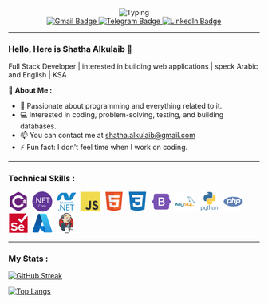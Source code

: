 <div align="center"><img src="https://i.ibb.co/1szc4K1/Typing.gif" alt="Typing" border="0" width="400" height="400"></div>
<div id="badges" align="center">
   <a href="mailto:shatha.alkulaib@gmail.com">
    <img src="https://img.shields.io/badge/Gmail-red?logo=gmail&logoColor=white&style=for-the-badge" alt="Gmail Badge"/>
  </a>
   <a href="https://telegram.me/Shatha_Alk">
    <img src="https://img.shields.io/badge/Telegram-white?logo=telegram&logoColor=white&style=for-the-badge" alt="Telegram Badge"/>
  </a>
   <!--
  <a href="your-Portfolio-URL">
    <img src="https://img.shields.io/badge/Portfolio-black?&style=flat-square" alt="Portfolio Badge"/>
  </a>
  -->
  <a href="https://www.linkedin.com/in/shatha-alkulaib/">
    <img src="https://img.shields.io/badge/LinkedIn-blue?style=for-the-badge&logo=linkedin&logoColor=white" alt="LinkedIn Badge"/>
  </a>
</div>

---

### Hello, Here is Shatha Alkulaib 👋

  Full Stack Developer | interested in building web applications | speck Arabic and English | KSA
  
  :seedling: <b>About Me :</b>
  
- :brain: Passionate about programming and everything related to it.
- :computer: Interested in coding, problem-solving, testing, and building databases.
- :mailbox: You can contact me at [shatha.alkulaib@gmail.com](mailto:shatha.alkulaib@gmail.com)
- ⚡ Fun fact: I don't feel time when I work on coding.
  
---

### Technical Skills :
<div>  
  <img src="https://github.com/devicons/devicon/blob/master/icons/csharp/csharp-plain.svg" title="C#"  alt="C#" width="40" height="40"/>&nbsp;
  <img src="https://github.com/devicons/devicon/blob/master/icons/dotnetcore/dotnetcore-original.svg" title=".NET Core"  alt=".NET Core" width="40" height="40"/>&nbsp;
  <img src="https://github.com/devicons/devicon/blob/master/icons/dot-net/dot-net-plain-wordmark.svg" title=".NET"  alt=".NET" width="40" height="40"/>&nbsp;
  <img src="https://github.com/devicons/devicon/blob/master/icons/javascript/javascript-original.svg" title="JavaScript" alt="JavaScript" width="40" height="40"/>&nbsp;
  <img src="https://github.com/devicons/devicon/blob/master/icons/html5/html5-original.svg" title="HTML5" alt="HTML" width="40" height="40"/>&nbsp;
  <img src="https://github.com/devicons/devicon/blob/master/icons/css3/css3-plain.svg"  title="CSS3" alt="CSS" width="40" height="40"/>&nbsp;
  <img src="https://github.com/devicons/devicon/blob/master/icons/bootstrap/bootstrap-plain.svg" title="Bootstrap"  alt="Bootstrap" width="40" height="40"/>&nbsp;
  <img src="https://github.com/devicons/devicon/blob/master/icons/mysql/mysql-original-wordmark.svg" title="MySQL"  alt="MySQL" width="40" height="40"/>&nbsp;
  <img src="https://github.com/devicons/devicon/blob/master/icons/python/python-original-wordmark.svg" title="Python"  alt="Python" width="40" height="40"/>&nbsp;
  <img src="https://github.com/devicons/devicon/blob/master/icons/php/php-plain.svg" title="php"  alt="php" width="40" height="40"/>&nbsp;
  <img src="https://github.com/devicons/devicon/blob/master/icons/selenium/selenium-original.svg" title="selenium"  alt="selenium" width="40" height="40"/>&nbsp;
  <img src="https://github.com/devicons/devicon/blob/master/icons/azure/azure-original.svg" title="azure"  alt="azure" width="40" height="40"/>&nbsp;
  <img src="https://github.com/devicons/devicon/blob/master/icons/jenkins/jenkins-original.svg" title="jenkins"  alt="jenkins" width="40" height="40"/>&nbsp;
</div>

---

### My Stats :
[![GitHub Streak](http://github-readme-streak-stats.herokuapp.com?user=ShathaAlk&ring=DD9EC4E2&fire=DD9EC4E2&currStreakLabel=DD9EC4E2&background=000000&currStreakNum=FFFFFF&sideNums=FFFFFF&sideLabels=DD9EC4E2&dates=FFFFFFE2&border=000000)](https://git.io/streak-stats)

[![Top Langs](https://github-readme-stats.vercel.app/api/top-langs/?username=ShathaAlk&langs_count=10&title_color=DD9EC4E2&text_color=ffffff&icon_color=DD9EC4E2&bg_color=000000&hide_border=true&locale=en&custom_title=Top%20%Languages)](https://github.com/anuraghazra/github-readme-stats)

